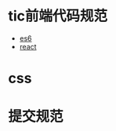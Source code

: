 #  tic前端代码规范

- [es6](https://github.com/iamafresh/tic-code-guide/blob/master/es6.md) 
- [react](https://github.com/iamafresh/tic-code-guide/blob/master/react.md)
# css
# 提交规范
